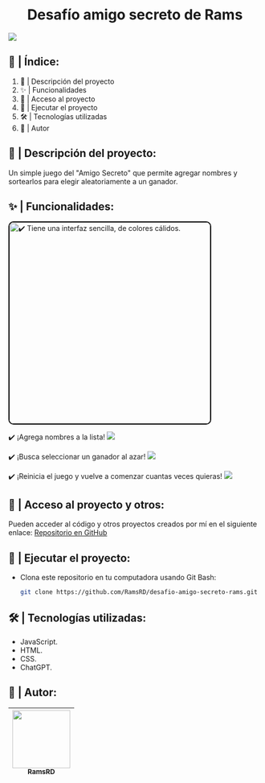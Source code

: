 <h1 align="center"> Desafío amigo secreto de Rams</h1>

<p align="left">
   <img src="https://img.shields.io/badge/ESTATUS-CULMINADO-blue">
   </p>

## 📌 | Índice:
1. 📖 | Descripción del proyecto 
3. ✨ | Funcionalidades  
4. 🔗 | Acceso al proyecto
5. 🚀 | Ejecutar el proyecto
6. 🛠️ | Tecnologías utilizadas  
7. 👤 | Autor 

## 📖 | Descripción del proyecto: 
Un simple juego del "Amigo Secreto" que permite agregar nombres y sortearlos para elegir aleatoriamente a un ganador.  

## ✨ | Funcionalidades:
<img src="https://i.gyazo.com/81b6cc5bec343ac0de47b92d57e411c0.png" width="400" style="border:2px solid black; border-radius:10px;" alt="✔️ Tiene una interfaz sencilla, de colores cálidos.">

✔️ ¡Agrega nombres a la lista!
![](https://i.gyazo.com/34afe52633d6ade6a360b49fd6a3b383.gif)

✔️ ¡Busca seleccionar un ganador al azar!
![](https://i.gyazo.com/bc98761b08fe931cc48e0fa705dde68d.gif)

✔️ ¡Reinicia el juego y vuelve a comenzar cuantas veces quieras!
![](https://i.gyazo.com/4af0e00ded379741823f3013aeed1369.gif)

## 🔗 | Acceso al proyecto y otros:
Pueden acceder al código y otros proyectos creados por mí en el siguiente enlace: [Repositorio en GitHub](https://github.com/RamsRD) 

## 🚀 | Ejecutar el proyecto:  
- Clona este repositorio en tu computadora usando Git Bash:  

   ```bash
   git clone https://github.com/RamsRD/desafio-amigo-secreto-rams.git
   
## 🛠️ | Tecnologías utilizadas: 
- JavaScript. 
- HTML.  
- CSS.
- ChatGPT.

## 👤 | Autor:

|[<img src="https://avatars.githubusercontent.com/u/194618244?s" width=115><br><sub>RamsRD</sub>](https://github.com/RamsRD)|
| :---: |
